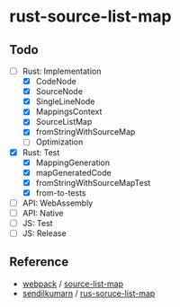 # rust-source-list-map

## Todo
* [ ] Rust: Implementation
    * [x] CodeNode
    * [x] SourceNode
    * [x] SingleLineNode
    * [x] MappingsContext
    * [x] SourceListMap
    * [x] fromStringWithSourceMap
    * [ ] Optimization
* [x] Rust: Test
    * [x] MappingGeneration
    * [x] mapGeneratedCode
    * [x] fromStringWithSourceMapTest
    * [x] from-to-tests
* [ ] API: WebAssembly
* [ ] API: Native
* [ ] JS: Test
* [ ] JS: Release

## Reference
* [webpack](https://github.com/webpack) / [source-list-map](https://github.com/webpack/source-list-map/)
* [sendilkumarn](https://github.com/sendilkumarn) / [rus-soruce-list-map](https://github.com/sendilkumarn/rus-soruce-list-map)
